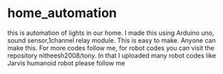 # home_automation
this is automation of lights in our home. I made this using Arduino uno, sound sensor,1channel relay module. This is easy to make. Anyone can make this. For more codes follow me, for robot codes you can visit the repository nitheesh2008/tony. In that I uploaded many robot codes like Jarvis humanoid robot please  follow me
